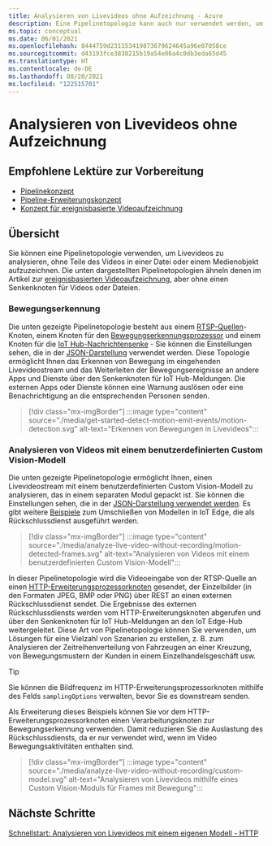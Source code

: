 ```yaml
---
title: Analysieren von Livevideos ohne Aufzeichnung - Azure
description: Eine Pipelinetopologie kann auch nur verwendet werden, um Analysen aus einem Livevideostream zu extrahieren, ohne dass dieser am Edge oder in der Cloud aufgezeichnet werden muss. Dieses Konzept wird in diesem Artikel erläutert.
ms.topic: conceptual
ms.date: 06/01/2021
ms.openlocfilehash: 8444759d231153419873679624645a96e07058ce
ms.sourcegitcommit: d43193fce3838215b19a54e06a4c0db3eda65d45
ms.translationtype: HT
ms.contentlocale: de-DE
ms.lasthandoff: 08/20/2021
ms.locfileid: "122515701"
---
```

# <a name="analyzing-live-videos-without-recording"></a>Analysieren von Livevideos ohne Aufzeichnung

## <a name="suggested-pre-reading"></a>Empfohlene Lektüre zur Vorbereitung 

* [Pipelinekonzept](pipeline.md)
* [Pipeline-Erweiterungskonzept](pipeline-extension.md)
* [Konzept für ereignisbasierte Videoaufzeichnung](event-based-video-recording-concept.md)

## <a name="overview"></a>Übersicht  

Sie können eine Pipelinetopologie verwenden, um Livevideos zu analysieren, ohne Teile des Videos in einer Datei oder einem Medienobjekt aufzuzeichnen. Die unten dargestellten Pipelinetopologien ähneln denen im Artikel zur [ereignisbasierten Videoaufzeichnung](event-based-video-recording-concept.md), aber ohne einen Senkenknoten für Videos oder Dateien.

### <a name="motion-detection"></a>Bewegungserkennung

Die unten gezeigte Pipelinetopologie besteht aus einem [RTSP-Quellen](pipeline.md#rtsp-source)-Knoten, einem Knoten für den [Bewegungserkennungsprozessor](pipeline.md#motion-detection-processor) und einem Knoten für die [IoT Hub-Nachrichtensenke](pipeline.md#iot-hub-message-sink) - Sie können die Einstellungen sehen, die in der [JSON-Darstellung](https://github.com/Azure/video-analyzer/blob/main/pipelines/live/topologies/motion-detection/topology.json) verwendet werden. Diese Topologie ermöglicht Ihnen das Erkennen von Bewegung im eingehenden Livevideostream und das Weiterleiten der Bewegungsereignisse an andere Apps und Dienste über den Senkenknoten für IoT Hub-Meldungen. Die externen Apps oder Dienste können eine Warnung auslösen oder eine Benachrichtigung an die entsprechenden Personen senden.

> [!div class="mx-imgBorder"]
> :::image type="content" source="./media/get-started-detect-motion-emit-events/motion-detection.svg" alt-text="Erkennen von Bewegungen in Livevideos":::

### <a name="analyzing-video-using-a-custom-vision-model"></a>Analysieren von Videos mit einem benutzerdefinierten Custom Vision-Modell 

Die unten gezeigte Pipelinetopologie ermöglicht Ihnen, einen Livevideostream mit einem benutzerdefinierten Custom Vision-Modell zu analysieren, das in einem separaten Modul gepackt ist. Sie können die Einstellungen sehen, die in der [JSON-Darstellung verwendet werden](https://github.com/Azure/video-analyzer/blob/main/pipelines/live/topologies/httpExtension/topology.json). Es gibt weitere [Beispiele](https://github.com/Azure/video-analyzer/tree/main/edge-modules/extensions) zum Umschließen von Modellen in IoT Edge, die als Rückschlussdienst ausgeführt werden.

> [!div class="mx-imgBorder"]
> :::image type="content" source="./media/analyze-live-video-without-recording/motion-detected-frames.svg" alt-text="Analysieren von Videos mit einem benutzerdefinierten Custom Vision-Modell":::

In dieser Pipelinetopologie wird die Videoeingabe von der RTSP-Quelle an einen [HTTP-Erweiterungsprozessorknoten](pipeline.md#http-extension-processor) gesendet, der Einzelbilder (in den Formaten JPEG, BMP oder PNG) über REST an einen externen Rückschlussdienst sendet. Die Ergebnisse des externen Rückschlussdiensts werden vom HTTP-Erweiterungsknoten abgerufen und über den Senkenknoten für IoT Hub-Meldungen an den IoT Edge-Hub weitergeleitet. Diese Art von Pipelinetopologie können Sie verwenden, um Lösungen für eine Vielzahl von Szenarien zu erstellen, z. B. zum Analysieren der Zeitreihenverteilung von Fahrzeugen an einer Kreuzung, von Bewegungsmustern der Kunden in einem Einzelhandelsgeschäft usw.

>[!TIP]
> Sie können die Bildfrequenz im HTTP-Erweiterungsprozessorknoten mithilfe des Felds `samplingOptions` verwalten, bevor Sie es downstream senden.

Als Erweiterung dieses Beispiels können Sie vor dem HTTP-Erweiterungsprozessorknoten einen Verarbeitungsknoten zur Bewegungserkennung verwenden. Damit reduzieren Sie die Auslastung des Rückschlussdiensts, da er nur verwendet wird, wenn im Video Bewegungsaktivitäten enthalten sind.

> [!div class="mx-imgBorder"]
> :::image type="content" source="./media/analyze-live-video-without-recording/custom-model.svg" alt-text="Analysieren von Livevideos mithilfe eines Custom Vision-Moduls für Frames mit Bewegung":::

## <a name="next-steps"></a>Nächste Schritte

[Schnellstart: Analysieren von Livevideos mit einem eigenen Modell - HTTP](analyze-live-video-use-your-model-http.md)

